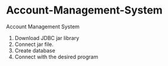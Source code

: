 # Account-Management-System
Account Management System

1. Download JDBC jar library
2. Connect jar file.
3. Create database
4. Connect with the desired program
